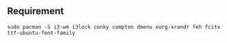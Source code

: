 ## Requirement ##

    sudo pacman -S i3-wm i3lock conky compton dmenu xorg-xrandr feh fcitx ttf-ubuntu-font-family
